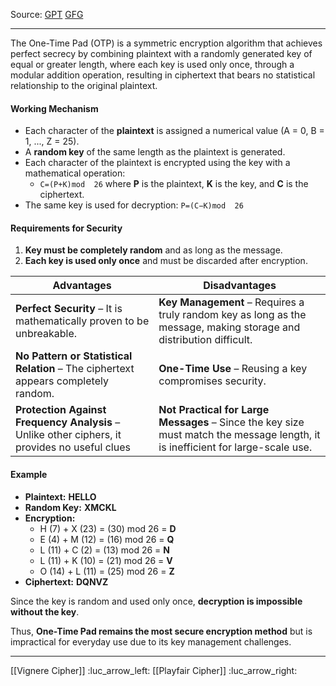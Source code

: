 Source: [GPT](https://chatgpt.com/c/67c585b6-e260-8009-bae0-30b0ea684d33) [GFG](https://www.geeksforgeeks.org/implementation-of-vernam-cipher-or-one-time-pad-algorithm/) 

___

The One-Time Pad (OTP) is a symmetric encryption algorithm that achieves perfect secrecy by combining plaintext with a randomly generated key of equal or greater length, where each key is used only once, through a modular addition operation, resulting in ciphertext that bears no statistical relationship to the original plaintext.

#### **Working Mechanism**

- Each character of the **plaintext** is assigned a numerical value (A = 0, B = 1, ..., Z = 25).
- A **random key** of the same length as the plaintext is generated.
- Each character of the plaintext is encrypted using the key with a mathematical operation: 
	- `C=(P+K)mod  26` 
	where **P** is the plaintext, **K** is the key, and **C** is the ciphertext.
- The same key is used for decryption: `P=(C−K)mod  26`

#### **Requirements for Security**

1. **Key must be completely random** and as long as the message.
2. **Each key is used only once** and must be discarded after encryption.

| Advantages                                                                                    | Disadvantages                                                                                                                   |
| --------------------------------------------------------------------------------------------- | ------------------------------------------------------------------------------------------------------------------------------- |
| **Perfect Security** – It is mathematically proven to be unbreakable.                         | **Key Management** – Requires a truly random key as long as the message, making storage and distribution difficult.             |
| **No Pattern or Statistical Relation** – The ciphertext appears completely random.            | **One-Time Use** – Reusing a key compromises security.                                                                          |
| **Protection Against Frequency Analysis** – Unlike other ciphers, it provides no useful clues | **Not Practical for Large Messages** – Since the key size must match the message length, it is inefficient for large-scale use. |

#### **Example**

- **Plaintext:** **HELLO**
- **Random Key:** **XMCKL**
- **Encryption:**
    - H (7) + X (23) = (30) mod 26 = **D**
    - E (4) + M (12) = (16) mod 26 = **Q**
    - L (11) + C (2) = (13) mod 26 = **N**
    - L (11) + K (10) = (21) mod 26 = **V**
    - O (14) + L (11) = (25) mod 26 = **Z**
- **Ciphertext:** **DQNVZ**

Since the key is random and used only once, **decryption is impossible without the key**.

Thus, **One-Time Pad remains the most secure encryption method** but is impractical for everyday use due to its key management challenges.

___

[[Vignere Cipher]] :luc_arrow_left:
[[Playfair Cipher]] :luc_arrow_right: